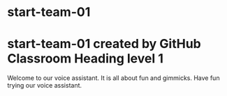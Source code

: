 # start-team-01
start-team-01 created by GitHub Classroom
Heading level 1
===============

Welcome to our voice assistant.
It is all about fun and gimmicks.
Have fun trying our voice assistant.
